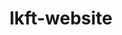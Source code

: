 ---
parent_project: lkft
permalink: /engineering/projects/lkft/lkft-website/
project_link_name: lkft-website
project_url: https://github.com/Linaro/lkft-website
statsAvailable: 'true'
title: lkft-website
---